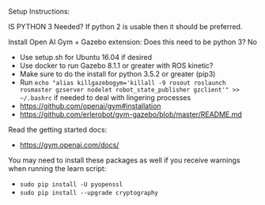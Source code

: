Setup Instructions:

IS PYTHON 3 Needed? If python 2 is usable then it should be preferred.

Install Open AI Gym + Gazebo extension:
Does this need to be python 3? No
* Use setup.sh for Ubuntu 16.04 if desired
* Use docker to run Gazebo 8.1.1 or greater with ROS kinetic?
* Make sure to do the install for python 3.5.2 or greater (pip3)
* Run `echo "alias killgazebogym='killall -9 rosout roslaunch rosmaster gzserver nodelet robot_state_publisher gzclient'" >> ~/.bashrc` if needed to deal with lingering processes
* https://github.com/openai/gym#installation
* https://github.com/erlerobot/gym-gazebo/blob/master/README.md

Read the getting started docs:
* https://gym.openai.com/docs/


You may need to install these packages as well if you receive warnings when running the learn script:
* `sudo pip install -U pyopenssl`
* `sudo pip install --upgrade cryptography`
